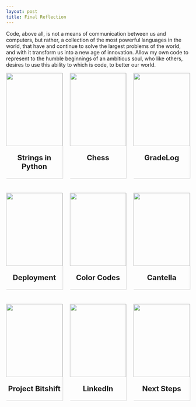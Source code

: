 ```yaml
---
layout: post
title: Final Reflection
---
```


<style>
  .container {
    transition: 0.15s;
    box-shadow: 1px 1px 1px rgba(0,0,0,0.15);
    width: 100%;
  }

  .container:hover {
    box-shadow: 5px 5px 5px rgba(0,0,0,0.15);
  }
  
  .project-information {
    text-align: center;
  }

  .project-name {
    font-size: 20px;
    font-weight: bold;
  }

  .project-date {
    font-size: 15px;
    color: grey;
    text-decoration: none;
  }

  .project-date:hover {
    text-decoration: none;
  }

.image {
  width: 100%;
  height: 200px;
}

.image img {
  width: 100%;
  height: 100%;
  object-fit: contain;
}

</style>

Code, above all, is not a means of communication between us and computers, but rather, a collection of the most powerful languages in the world, that have and continue to solve the largest problems of the world, and with it transform us into a new age of innovation. Allow my own code to represent to the humble beginnings of an ambitious soul, who like others, desires to use this ability to which is code, to better our world.



<div style="display: grid; grid-template-columns: 1fr 1fr 1fr; margin-bottom: 30px; column-gap: 20px; row-gap: 40px;">

  <!--Container 1 (Strings)-->
  <div class="container">
    <!--Image-->
    <div class="image">
      <a href="{{site.baseurl}}//2024/09/25/strings_lesson_IPYNB_2_.html" target="_blank">
        <img src="{{site.baseurl}}/images/Portfolio/String_example.png">
      </a>
    </div>
        <!--Project Information-->
        <div class="project-information">
          <p class="project-name">Strings in Python</p>
        </div>
  </div>

  <!--Container 2 (Chess)-->
  <div class="container">
    <!--Image-->
    <div class="image">
      <a href="{{site.baseurl}}//2024/11/20/Sprint3-Review_IPYNB_2_.html" target="_blank">
        <img src="{{site.baseurl}}/images/Portfolio/ChessSet.jpg">
      </a>
    </div>
        <!--Project Information-->
        <div class="project-information">
          <p class="project-name">Chess</p>
        </div>
  </div>

  <!--Container 3 (Gradelog) -->
  <div class="container">
    <!--Image-->
    <div class="image">
      <a href="{{site.baseurl}}//2025/01/24/gradelog-blog_IPYNB_2_.html" target="_blank">
        <img src="{{site.baseurl}}/images/Portfolio/gradelog.png">
      </a>
    </div>
        <!--Project Information-->
        <div class="project-information">
          <p class="project-name">GradeLog</p>
        </div>
  </div>

  <!--Container 4 (Deployment) -->
  <div class="container">
    <!--Image-->
    <div class="image">
      <a href="https://xaviertho.github.io/cantella_frontend/aws-deployment-blog" target="_blank">
        <img src="{{site.baseurl}}/images/Portfolio/deployment.jpg">
      </a>
    </div>
        <!--Project Information-->
        <div class="project-information">
          <p class="project-name">Deployment</p>
        </div>
  </div>

  <!--Container 5 (Color Codes) -->
  <div class="container">
    <!--Image-->
    <div class="image">
      <a href="https://xaviertho.github.io/csp/image-lesson" target="_blank">
        <img src="{{site.baseurl}}/images/Portfolio/rgb.png">
      </a>
    </div>
        <!--Project Information-->
        <div class="project-information">
          <p class="project-name">Color Codes</p>
        </div>
  </div>

  <!--Container 6 (Cantella) -->
  <div class="container">
    <!--Image-->
    <div class="image">
      <a href="https://xaviertho.github.io/cantella_frontend/" target="_blank">
        <img src="{{site.baseurl}}/images/Portfolio/cantella.png">
      </a>
    </div>
        <!--Project Information-->
        <div class="project-information">
          <p class="project-name">Cantella</p>
        </div>
  </div>

  <!--Container 7 (Project Bitshift) -->
  <div class="container">
    <!--Image-->
    <div class="image">
      <a href="https://frogpants.github.io/Project-Bitshift/" target="_blank">
        <img src="{{site.baseurl}}/images/Portfolio/bitshift.png">
      </a>
    </div>
        <!--Project Information-->
        <div class="project-information">
          <p class="project-name">Project Bitshift</p>
        </div>
  </div>

  <!--Container 8 (LinkedIn) -->
  <div class="container">
    <!--Image-->
    <div class="image">
      <a href="https://www.linkedin.com/in/xavier-thompson-1978892b7/" target="_blank">
        <img src="{{site.baseurl}}/images/Portfolio/linkedin.png">
      </a>
    </div>
        <!--Project Information-->
        <div class="project-information">
          <p class="project-name">LinkedIn</p>
        </div>
  </div>

  <!--Container 9 (???) -->
  <div class="container">
    <!--Image-->
    <div class="image">
      <a href="https://en.wikipedia.org/wiki/Question_mark" target="_blank">
        <img src="{{site.baseurl}}/images/Portfolio/next-steps.png">
      </a>
    </div>
        <!--Project Information-->
        <div class="project-information">
          <p class="project-name">Next Steps</p>
        </div>
  </div>

  
</div>
